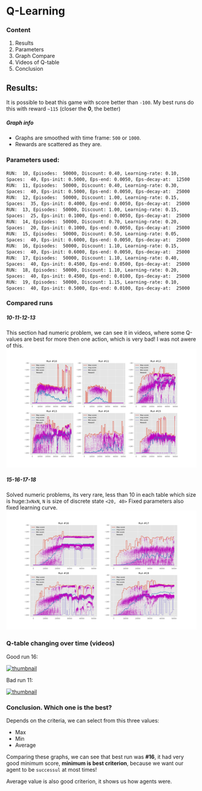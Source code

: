 # Q-Learning
### Content
1. Results
1. Parameters
1.  Graph Compare
1. Videos of Q-table
1. Conclusion

## Results:
It is possible to beat this game with score better than `-100`. My best runs do this with reward `~115` (closer the **0**, the better)

##### Graph info
- Graphs are smoothed with time frame: `500` or `1000`.
- Rewards are scattered as they are.

### Parameters used:
```
RUN:  10, Episodes:  50000, Discount: 0.40, Learning-rate: 0.10, Spaces:  40, Eps-init: 0.5000, Eps-end: 0.0050, Eps-decay-at:  12500
RUN:  11, Episodes:  50000, Discount: 0.40, Learning-rate: 0.30, Spaces:  40, Eps-init: 0.5000, Eps-end: 0.0050, Eps-decay-at:  25000
RUN:  12, Episodes:  50000, Discount: 1.00, Learning-rate: 0.15, Spaces:  35, Eps-init: 0.4000, Eps-end: 0.0050, Eps-decay-at:  25000
RUN:  13, Episodes:  50000, Discount: 1.00, Learning-rate: 0.15, Spaces:  25, Eps-init: 0.1000, Eps-end: 0.0050, Eps-decay-at:  25000
RUN:  14, Episodes:  50000, Discount: 0.70, Learning-rate: 0.20, Spaces:  20, Eps-init: 0.1000, Eps-end: 0.0050, Eps-decay-at:  25000
RUN:  15, Episodes:  50000, Discount: 0.50, Learning-rate: 0.05, Spaces:  40, Eps-init: 0.6000, Eps-end: 0.0050, Eps-decay-at:  25000
RUN:  16, Episodes:  50000, Discount: 1.10, Learning-rate: 0.15, Spaces:  40, Eps-init: 0.6000, Eps-end: 0.0050, Eps-decay-at:  25000
RUN:  17, Episodes:  50000, Discount: 1.10, Learning-rate: 0.40, Spaces:  40, Eps-init: 0.4500, Eps-end: 0.0500, Eps-decay-at:  25000
RUN:  18, Episodes:  50000, Discount: 1.10, Learning-rate: 0.20, Spaces:  40, Eps-init: 0.4500, Eps-end: 0.0100, Eps-decay-at:  25000
RUN:  19, Episodes:  50000, Discount: 1.15, Learning-rate: 0.10, Spaces:  40, Eps-init: 0.5000, Eps-end: 0.0100, Eps-decay-at:  25000
```

### Compared runs 
##### 10-11-12-13
This section had numeric problem, we can see it in videos, where some Q-values are best for more then one action, which is very bad! I was not awere of this.
![Compare1](Compare-10-11-12-13-14-15.png)

##### 15-16-17-18
Solved numeric problems, its very rare, less than 10 in each table which size is huge:`3xNxN`, `N` is size of discrete state `<20, 40>`
Fixed parameters also fixed learning curve.
![Compare1](Compare-16-17-18-19.png)


### Q-table changing over time (videos)

Good run 16:

[![thumbnail](http://img.youtube.com/vi/93LEnFN1phs/0.jpg)](https://www.youtube.com/watch?v=93LEnFN1phs)

Bad run 11:

[![thumbnail](http://img.youtube.com/vi/AXFMH06SnAI/0.jpg)](https://www.youtube.com/watch?v=AXFMH06SnAI)

### Conclusion. Which one is the best?
Depends on the criteria, we can select from this three values:
- Max
- Min
- Average

Comparing these graphs, we can see that best run was **#16**, it had very good minimum score, **minimum is best criterion**, because we want our agent to be `successul` at most times!

Average value is also good criterion, it shows us how agents were.  
